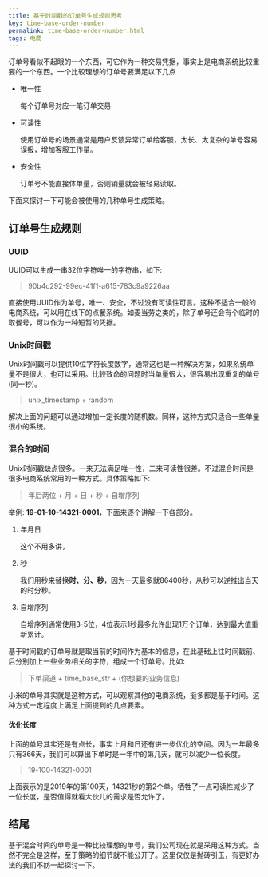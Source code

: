 ```yaml
---
title: 基于时间戳的订单号生成规则思考
key: time-base-order-number
permalink: time-base-order-number.html
tags: 电商
---
```


订单号看似不起眼的一个东西，可它作为一种交易凭据，事实上是电商系统比较重要的一个东西。一个比较理想的订单号要满足以下几点

* 唯一性

  每个订单号对应一笔订单交易

* 可读性

  使用订单号的场景通常是用户反馈异常订单给客服，太长、太复杂的单号容易误报，增加客服工作量。

* 安全性

  订单号不能直接体单量，否则销量就会被轻易读取。

下面来探讨一下可能会被使用的几种单号生成策略。
<!--more-->


## 订单号生成规则

### UUID

UUID可以生成一串32位字符唯一的字符串，如下:

> 90b4c292-99ec-41f1-a615-783c9a9226aa

直接使用UUID作为单号，唯一、安全，不过没有可读性可言。这种不适合一般的电商系统，可以用在线下的点餐系统。如麦当劳之类的，除了单号还会有个临时的取餐号，可以作为一种短暂的凭据。

### Unix时间戳

Unix时间戳可以提供10位字符长度数字，通常这也是一种解决方案，如果系统单量不是很大，也可以采用。比较致命的问题时当单量很大，很容易出现重复的单号(同一秒)。

> unix_timestamp + random

解决上面的问题可以通过增加一定长度的随机数。同样，这种方式只适合一些单量很小的系统。

### 混合的时间

Unix时间戳缺点很多。一来无法满足唯一性，二来可读性很差。不过混合时间是很多电商系统常用的一种方式。具体策略如下:

> 年后两位 + 月 + 日 + 秒 + 自增序列

举例: **19-01-10-14321-0001**，下面来逐个讲解一下各部分。

1. 年月日 

   这个不用多讲，

2. 秒

   我们用秒来替换**时、分、秒**，因为一天最多就86400秒，从秒可以逆推出当天的时分秒。

3. 自增序列

   自增序列通常使用3-5位，4位表示1秒最多允许出现1万个订单，达到最大值重新累计。

基于时间戳的订单号就是取当前的时间作为基本的信息，在此基础上往时间戳前、后分别加上一些业务相关的字符，组成一个订单号。比如:

> 下单渠道 + time_base_str + (你想要的业务信息)

小米的单号其实就是这种方式，可以观察其他的电商系统，挺多都是基于时间。这种方式一定程度上满足上面提到的几点要素。

#### 优化长度

上面的单号其实还是有点长，事实上月和日还有进一步优化的空间。因为一年最多只有366天，我们可以算出下单时是一年中的第几天，就可以减少一位长度。

>  19-100-14321-0001

上面表示的是2019年的第100天，14321秒的第2个单。牺牲了一点可读性减少了一位长度，是否值得就看大伙儿的需求是否允许了。



## 结尾

基于混合时间的单号是一种比较理想的单号，我们公司现在就是采用这种方式。当然不完全是这样，至于策略的细节就不能公开了。这里仅仅是抛砖引玉，有更好办法的我们不妨一起探讨一下。